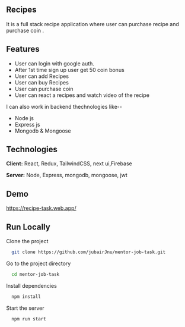 
## Recipes

It is a full stack recipe application where user can purchase recipe and purchase coin .

## Features

- User can login with google auth.
- After 1st time sign up user get 50 coin bonus
- User can add Recipes
- User can buy Recipes
- User can purchase coin
- User can react a recipes and watch video of the recipe



I can also work in backend thechnologies like--

- Node js
- Express js
- Mongodb & Mongoose


## Technologies

**Client:** React, Redux, TailwindCSS, next ui,Firebase

**Server:** Node, Express, mongodb, mongoose, jwt


## Demo
https://recipe-task.web.app/


## Run Locally

Clone the project

```bash
  git clone https://github.com/jubairJnu/mentor-job-task.git
```

Go to the project directory

```bash
  cd mentor-job-task
```

Install dependencies

```bash
  npm install
```

Start the server

```bash
  npm run start
```

